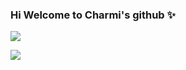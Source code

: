 ### Hi Welcome to Charmi's github ✨


<a href="https://blog.naver.com/charmlog" target="_blank"><img src="https://img.shields.io/badge/charmi's blog-b5ebc2?style=for-the-badge&logo=blogger&logoColor=darkgreen"/></a>

<a href="https://instagram.com/m_.car__r/" target="_blank"><img src="https://img.shields.io/badge/charmi's instagram-ebb5cb?style=for-the-badge&logo=instagram&logoColor=black"/></a>

<!--
**ccharmii/ccharmii** is a ✨ _special_ ✨ repository because its `README.md` (this file) appears on your GitHub profile.

Here are some ideas to get you started:

- 🔭 I’m currently working on ...
- 🌱 I’m currently learning ...
- 👯 I’m looking to collaborate on ...
- 🤔 I’m looking for help with ...
- 💬 Ask me about ...
- 📫 How to reach me: ...
- 😄 Pronouns: ...
- ⚡ Fun fact: ...
-->
